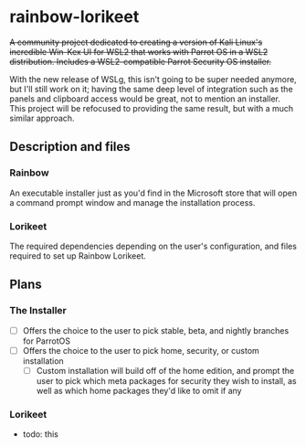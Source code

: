 # rainbow-lorikeet
~~A community project dedicated to creating a version of Kali Linux's incredible Win-Kex UI for WSL2 that works with Parrot OS in a WSL2 distribution. Includes a WSL2-compatible Parrot Security OS installer.~~


With the new release of WSLg, this isn't going to be super needed anymore, but I'll still work on it; having the same deep level of integration such as the panels and clipboard access would be great, not to mention an installer. This project will be refocused to providing the same result, but with a much similar approach. 

## Description and files
### Rainbow
An executable installer just as you'd find in the Microsoft store that will open a command prompt window and manage the installation process. 

### Lorikeet
The required dependencies depending on the user's configuration, and files required to set up Rainbow Lorikeet.


## Plans
### The Installer
 - [ ] Offers the choice to the user to pick stable, beta, and nightly branches for ParrotOS
 - [ ] Offers the choice to the user to pick home, security, or custom installation 
     - [ ] Custom installation will build off of the home edition, and prompt the user to pick which meta packages for security they wish to install, as well as which home packages they'd like to omit if any

### Lorikeet
 - todo: this
